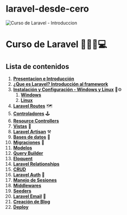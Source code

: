 # laravel-desde-cero
![Curso de Laravel - Introduccion](https://i.imgur.com/JUD1nnF.jpg)

# Curso de Laravel 🚀👋🤟💻

## Lista de contenidos

1.  **[Presentacion e Introducción]()**
2.  **[¿Que es Laravel? Introducción al framework](https://github.com/devfy-space/laravel-desde-cero/blob/master/introduccion-al-framework/laravel.md)**
3.  **[Instalación y Configuración - Windows y Linux](#Windows)** 🔧⚙️
    1.  **[Windows](https://github.com/devfy-space/laravel-desde-cero/blob/master/instalacion-configuracion/windows.md)**
    2.  **[Linux](https://github.com/yotmanreyes/laravel-desde-cero/blob/master/instalacion-configuracion/linux.md)**
4.  **[Laravel Routes](https://github.com/devfy-space/laravel-desde-cero/blob/master/laravel-routes/routes.md)** 🗺️
5.  **[Controladores]()** 🕹️
6.  **[Resource Controllers]()**
7.  **[Vistas]()** 📝
8.  **[Laravel Artisan]()** ⚒️
9.  **[Bases de datos]()** 💾
10.  **[Migraciones]()** 💽
11.  **[Modelos]()**
12.  **[Query Builder]()**
13.  **[Eloquent]()**
14.  **[Laravel Relationships]()**
15.  **[CRUD]()**
16.  **[Laravel Auth]()** 🔐
17.  **[Manejo de Sesiones]()**
18.  **[Middlewares]()**
19.  **[Seeders]()**
20.  **[Laravel Email]()** 📧
21.  **[Creación de Blog]()**
22.  **[Deploy]()**
